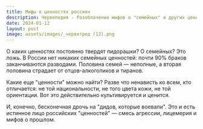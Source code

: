 ```yaml
---
title: Мифы о ценностях россиян
description: Червепедия - Разоблачение мифов о "семейных" и других ценностях в России.
date: 2024-01-12
layout: post
image: assets/images/_черветред (12).png
---
```


<p>О каких ценностях постоянно твердят пидорашки? О семейных? Это ложь. В России нет никаких семейных ценностей: почти 90% браков заканчиваются разводами. Половина семей — неполные, а вторая половина страдает от отцов-алкоголиков и тиранов.</p>

<p>Какие еще "ценности" можно найти? Разве что ненависть ко всем, кто отличается: не той национальности, не того цвета кожи, не той ориентации. Вот это действительно культивируется и ценится.</p>

<p>И, конечно, бесконечная дрочь на "дидов, которые воевали". Это и есть истинное лицо российских "ценностей" — смесь агрессии, лицемерия и мифов о прошлом.</p>
